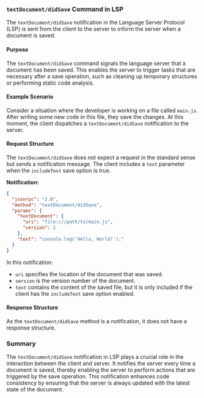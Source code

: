 ### `textDocument/didSave` Command in LSP

The `textDocument/didSave` notification in the Language Server Protocol (LSP) is sent from the client to the server to inform the server when a document is saved.

#### Purpose

The `textDocument/didSave` command signals the language server that a document has been saved. This enables the server to trigger tasks that are necessary after a save operation, such as cleaning up temporary structures or performing static code analysis.

#### Example Scenario

Consider a situation where the developer is working on a file called `main.js`. After writing some new code in this file, they save the changes. At this moment, the client dispatches a `textDocument/didSave` notification to the server.

#### Request Structure

The `textDocument/didSave` does not expect a request in the standard sense but sends a notification message. The client includes a `text` parameter when the `includeText` save option is true.

**Notification:**

```json
{
  "jsonrpc": "2.0",
  "method": "textDocument/didSave",
  "params": {
    "textDocument": {
      "uri": "file:///path/to/main.js",
      "version": 2
    },
    "text": "console.log('Hello, World!');"
  }
}
```

In this notification:
- `uri` specifies the location of the document that was saved.
- `version` is the version number of the document.
- `text` contains the content of the saved file, but it is only included if the client has the `includeText` save option enabled.

#### Response Structure

As the `textDocument/didSave` method is a notification, it does not have a response structure.

### Summary

The `textDocument/didSave` notification in LSP plays a crucial role in the interaction between the client and server. It notifies the server every time a document is saved, thereby enabling the server to perform actions that are triggered by the save operation. This notification enhances code consistency by ensuring that the server is always updated with the latest state of the document.